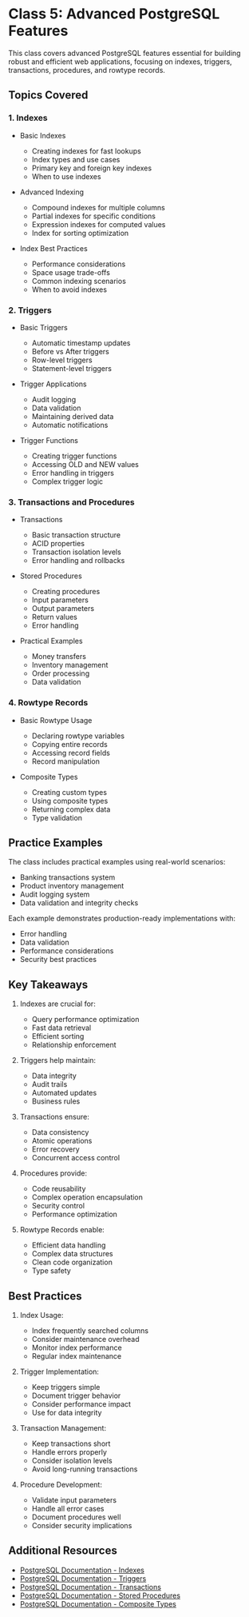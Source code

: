 # Class 5: Advanced PostgreSQL Features

This class covers advanced PostgreSQL features essential for building robust and efficient web applications, focusing on indexes, triggers, transactions, procedures, and rowtype records.

## Topics Covered

### 1. Indexes

- Basic Indexes

  - Creating indexes for fast lookups
  - Index types and use cases
  - Primary key and foreign key indexes
  - When to use indexes

- Advanced Indexing

  - Compound indexes for multiple columns
  - Partial indexes for specific conditions
  - Expression indexes for computed values
  - Index for sorting optimization

- Index Best Practices
  - Performance considerations
  - Space usage trade-offs
  - Common indexing scenarios
  - When to avoid indexes

### 2. Triggers

- Basic Triggers

  - Automatic timestamp updates
  - Before vs After triggers
  - Row-level triggers
  - Statement-level triggers

- Trigger Applications

  - Audit logging
  - Data validation
  - Maintaining derived data
  - Automatic notifications

- Trigger Functions
  - Creating trigger functions
  - Accessing OLD and NEW values
  - Error handling in triggers
  - Complex trigger logic

### 3. Transactions and Procedures

- Transactions

  - Basic transaction structure
  - ACID properties
  - Transaction isolation levels
  - Error handling and rollbacks

- Stored Procedures

  - Creating procedures
  - Input parameters
  - Output parameters
  - Return values
  - Error handling

- Practical Examples
  - Money transfers
  - Inventory management
  - Order processing
  - Data validation

### 4. Rowtype Records

- Basic Rowtype Usage

  - Declaring rowtype variables
  - Copying entire records
  - Accessing record fields
  - Record manipulation

- Composite Types
  - Creating custom types
  - Using composite types
  - Returning complex data
  - Type validation

## Practice Examples

The class includes practical examples using real-world scenarios:

- Banking transactions system
- Product inventory management
- Audit logging system
- Data validation and integrity checks

Each example demonstrates production-ready implementations with:

- Error handling
- Data validation
- Performance considerations
- Security best practices

## Key Takeaways

1. Indexes are crucial for:

   - Query performance optimization
   - Fast data retrieval
   - Efficient sorting
   - Relationship enforcement

2. Triggers help maintain:

   - Data integrity
   - Audit trails
   - Automated updates
   - Business rules

3. Transactions ensure:

   - Data consistency
   - Atomic operations
   - Error recovery
   - Concurrent access control

4. Procedures provide:

   - Code reusability
   - Complex operation encapsulation
   - Security control
   - Performance optimization

5. Rowtype Records enable:
   - Efficient data handling
   - Complex data structures
   - Clean code organization
   - Type safety

## Best Practices

1. Index Usage:

   - Index frequently searched columns
   - Consider maintenance overhead
   - Monitor index performance
   - Regular index maintenance

2. Trigger Implementation:

   - Keep triggers simple
   - Document trigger behavior
   - Consider performance impact
   - Use for data integrity

3. Transaction Management:

   - Keep transactions short
   - Handle errors properly
   - Consider isolation levels
   - Avoid long-running transactions

4. Procedure Development:
   - Validate input parameters
   - Handle all error cases
   - Document procedures well
   - Consider security implications

## Additional Resources

- [PostgreSQL Documentation - Indexes](https://www.postgresql.org/docs/current/indexes.html)
- [PostgreSQL Documentation - Triggers](https://www.postgresql.org/docs/current/triggers.html)
- [PostgreSQL Documentation - Transactions](https://www.postgresql.org/docs/current/transaction-iso.html)
- [PostgreSQL Documentation - Stored Procedures](https://www.postgresql.org/docs/current/sql-createprocedure.html)
- [PostgreSQL Documentation - Composite Types](https://www.postgresql.org/docs/current/rowtypes.html)